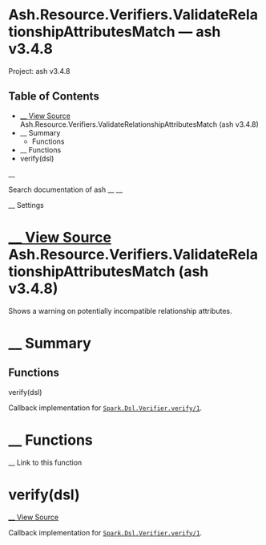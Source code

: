 # Ash.Resource.Verifiers.ValidateRelationshipAttributesMatch — ash v3.4.8

Project: ash v3.4.8

## Table of Contents

- [ __ View Source ](external_link) Ash.Resource.Verifiers.ValidateRelationshipAttributesMatch (ash v3.4.8)
- __ Summary
  - Functions
- __ Functions
- verify(dsl)

__

Search documentation of ash __ __

__ Settings

#  [ __ View Source ](external_link) Ash.Resource.Verifiers.ValidateRelationshipAttributesMatch (ash v3.4.8)

Shows a warning on potentially incompatible relationship attributes.

#  __ Summary

##  Functions

verify(dsl)

Callback implementation for [`Spark.Dsl.Verifier.verify/1`](external_link).

#  __ Functions

__ Link to this function

# verify(dsl)

[ __ View Source ](external_link)

Callback implementation for [`Spark.Dsl.Verifier.verify/1`](external_link).
